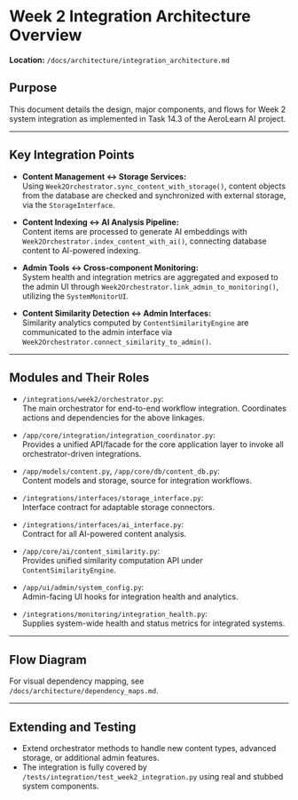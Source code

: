 # Week 2 Integration Architecture Overview

**Location:** `/docs/architecture/integration_architecture.md`

## Purpose

This document details the design, major components, and flows for Week 2 system integration as implemented in Task 14.3 of the AeroLearn AI project.

---

## Key Integration Points

- **Content Management ↔ Storage Services:**  
  Using `Week2Orchestrator.sync_content_with_storage()`, content objects from the database are checked and synchronized with external storage, via the `StorageInterface`.

- **Content Indexing ↔ AI Analysis Pipeline:**  
  Content items are processed to generate AI embeddings with `Week2Orchestrator.index_content_with_ai()`, connecting database content to AI-powered indexing.

- **Admin Tools ↔ Cross-component Monitoring:**  
  System health and integration metrics are aggregated and exposed to the admin UI through `Week2Orchestrator.link_admin_to_monitoring()`, utilizing the `SystemMonitorUI`.

- **Content Similarity Detection ↔ Admin Interfaces:**  
  Similarity analytics computed by `ContentSimilarityEngine` are communicated to the admin interface via `Week2Orchestrator.connect_similarity_to_admin()`.

---

## Modules and Their Roles

- `/integrations/week2/orchestrator.py`:  
  The main orchestrator for end-to-end workflow integration. Coordinates actions and dependencies for the above linkages.

- `/app/core/integration/integration_coordinator.py`:  
  Provides a unified API/facade for the core application layer to invoke all orchestrator-driven integrations.

- `/app/models/content.py`, `/app/core/db/content_db.py`:  
  Content models and storage, source for integration workflows.

- `/integrations/interfaces/storage_interface.py`:  
  Interface contract for adaptable storage connectors.

- `/integrations/interfaces/ai_interface.py`:  
  Contract for all AI-powered content analysis.

- `/app/core/ai/content_similarity.py`:  
  Provides unified similarity computation API under `ContentSimilarityEngine`.

- `/app/ui/admin/system_config.py`:  
  Admin-facing UI hooks for integration health and analytics.

- `/integrations/monitoring/integration_health.py`:  
  Supplies system-wide health and status metrics for integrated systems.

---

## Flow Diagram

For visual dependency mapping, see `/docs/architecture/dependency_maps.md`.

---

## Extending and Testing

- Extend orchestrator methods to handle new content types, advanced storage, or additional admin features.
- The integration is fully covered by `/tests/integration/test_week2_integration.py` using real and stubbed system components.